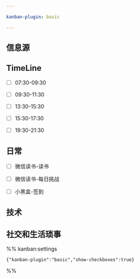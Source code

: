 ```yaml
---

kanban-plugin: basic

---
```


## 信息源



## TimeLine

- [ ] 07:30-09:30
- [ ] 09:30-11:30
- [ ] 13:30-15:30
- [ ] 15:30-17:30
- [ ] 19:30-21:30


## 日常

- [ ] 微信读书-读书
- [ ] 微信读书-每日挑战
- [ ] 小黑盒-签到


## 技术



## 社交和生活琐事





%% kanban:settings
```
{"kanban-plugin":"basic","show-checkboxes":true}
```
%%